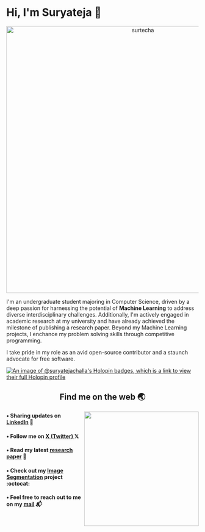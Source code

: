 # Hi, I'm Suryateja 👋

<p align="center">
    <img src="https://github.com/surtecha/surtecha/assets/91011302/9dcba030-58d3-4efe-91b4-7e7a732cc3e5" alt="surtecha" width="700">
</p>

I'm an undergraduate student majoring in Computer Science, driven by a deep passion for harnessing the potential of **Machine Learning** to address diverse interdisciplinary challenges. Additionally, I'm actively engaged in academic research at my university and have already achieved the milestone of publishing a research paper. Beyond my Machine Learning projects, I enchance my problem solving skills through competitive programming.<br/>

I take pride in my role as an avid open-source contributor and a staunch advocate for free software.
<br/>

[![An image of @suryatejachalla's Holopin badges, which is a link to view their full Holopin profile](https://holopin.me/suryatejachalla)](https://holopin.io/@suryatejachalla)


<h2 align="center">Find me on the web 🌏</h2>

<img align="right" width="300" height="300" src="https://github.com/suryateja-challa/suryateja-challa/blob/main/Octocat.png"> </img>

#### • Sharing updates on <a href="https://www.linkedin.com/in/suryatejachalla/">LinkedIn</a> 💼 <br>
#### • Follow me on <a href="https://www.linkedin.com/in/suryatejachalla/"> X (Twitter) </a> 𝕏 <br>
#### • Read my latest <a href="https://www.nature.com/articles/s41598-024-54465-3">research paper</a> 🔬 <br>
#### • Check out my <a href="https://github.com/surtecha/ClusterCraft">Image Segmentation</a> project :octocat: <br>
#### • Feel free to reach out to me on my <a href="mailto:suryatejachalla.dev@gmail.com">mail</a> 📬 
